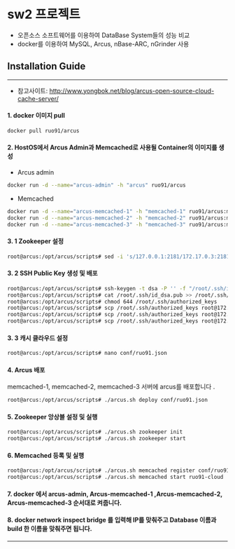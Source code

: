 # sw2 프로젝트 
* 오픈소스 소프트웨어를 이용하여 DataBase System들의 성능 비교
* docker를 이용하여 MySQL, Arcus, nBase-ARC, nGrinder 사용

## Installation Guide
---
* 참고사이트: http://www.yongbok.net/blog/arcus-open-source-cloud-cache-server/ 

#### 1. docker 이미지 pull 

```bash
docker pull ruo91/arcus
```

#### 2. HostOS에서 Arcus Admin과 Memcached로 사용될 Container의 이미지를 생성
- Arcus admin

```bash
docker run -d --name="arcus-admin" -h "arcus" ruo91/arcus
```

- Memcached

```bash
docker run -d --name="arcus-memcached-1" -h "memcached-1" ruo91/arcus:memcached
docker run -d --name="arcus-memcached-2" -h "memcached-2" ruo91/arcus:memcached
docker run -d --name="arcus-memcached-3" -h "memcached-3" ruo91/arcus:memcached
```

#### 3. 1 Zookeeper 설정

```bash
root@arcus:/opt/arcus/scripts# sed -i 's/127.0.0.1:2181/172.17.0.3:2181,172.17.0.4:2181,172.17.0.5:2181/g' arcus.sh
```

#### 3. 2 SSH Public Key 생성 및 배포

```bash
root@arcus:/opt/arcus/scripts# ssh-keygen -t dsa -P '' -f "/root/.ssh/id_dsa"
root@arcus:/opt/arcus/scripts# cat /root/.ssh/id_dsa.pub >> /root/.ssh/authorized_keys
root@arcus:/opt/arcus/scripts# chmod 644 /root/.ssh/authorized_keys
root@arcus:/opt/arcus/scripts# scp /root/.ssh/authorized_keys root@172.17.0.3:/root/.ssh
root@arcus:/opt/arcus/scripts# scp /root/.ssh/authorized_keys root@172.17.0.4:/root/.ssh
root@arcus:/opt/arcus/scripts# scp /root/.ssh/authorized_keys root@172.17.0.5:/root/.ssh
```

#### 3. 3 캐시 클라우드 설정

```bash
root@arcus:/opt/arcus/scripts# nano conf/ruo91.json
```

#### 4. Arcus 배포
memcached-1, memcached-2, memcached-3 서버에 arcus를 배포합니다 .

```bash
root@arcus:/opt/arcus/scripts# ./arcus.sh deploy conf/ruo91.json
```

#### 5. Zookeeper 앙상블 설정 및 실행

```bash
root@arcus:/opt/arcus/scripts# ./arcus.sh zookeeper init
root@arcus:/opt/arcus/scripts# ./arcus.sh zookeeper start
```

#### 6. Memcached 등록 및 실행

```bash
root@arcus:/opt/arcus/scripts# ./arcus.sh memcached register conf/ruo91.json
root@arcus:/opt/arcus/scripts# ./arcus.sh memcached start ruo91-cloud
```

#### 7. docker 에서 arcus-admin, Arcus-memcached-1 ,Arcus-memcached-2, Arcus-memcached-3 순서대로 켜줍니다.

#### 8. docker network inspect bridge 를 입력해 IP를 맞춰주고 Database 이름과 build 한 이름을 맞춰주면 됩니다.

---